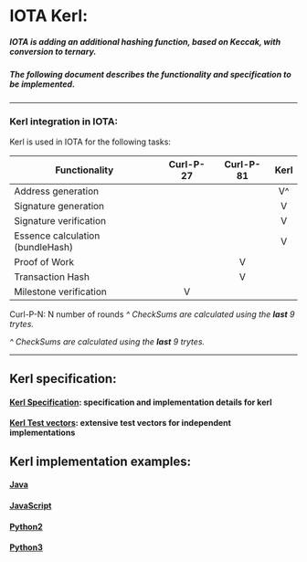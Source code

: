 # IOTA Kerl:

##### IOTA is adding an additional hashing function, based on Keccak, with conversion to ternary.
##### The following document describes the functionality and specification to be implemented.
---

### Kerl integration in IOTA:
Kerl is used in IOTA for the following tasks:

| Functionality |Curl-P-27 | Curl-P-81     | Kerl   |
| ------------- |:--------:|:--------:| :-----:|
|Address generation |   |      | V^ |
|Signature generation|   |     | V |
|Signature verification|   |   | V |
|Essence calculation (bundleHash)| | | V |
|Proof of Work         |   | V |   |
|Transaction Hash      |   | V |   |
|Milestone verification| V |   |   |

Curl-P-N: N number of rounds 
_^ CheckSums are calculated using the **last** 9 trytes._ 

_^ CheckSums are calculated using the **last** 9 trytes._ 

---
## Kerl specification:
#### [Kerl Specification](IOTA-Kerl-spec.md): specification and implementation details for kerl
#### [Kerl Test vectors](test_vectors/): extensive test vectors for independent implementations


## Kerl implementation examples:
#### [Java](java/)
#### [JavaScript](javascript/)
#### [Python2](python2/)
#### [Python3](python3/)

